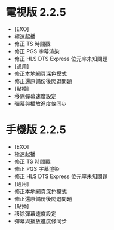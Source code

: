 # 電視版 2.2.5

* [EXO]
* 極速起播
* 修正 TS 時間戳
* 修正 PGS 字幕渲染
* 修正 HLS DTS Express 位元率未知問題
* [通用]
* 修正本地網頁深色模式
* 修正還原備份後閃退問題
* [點播]
* 移除彈幕速度設定
* 彈幕與播放進度條同步

# 手機版 2.2.5

* [EXO]
* 極速起播
* 修正 TS 時間戳
* 修正 PGS 字幕渲染
* 修正 HLS DTS Express 位元率未知問題
* [通用]
* 修正本地網頁深色模式
* 修正還原備份後閃退問題
* [點播]
* 移除彈幕速度設定
* 彈幕與播放進度條同步